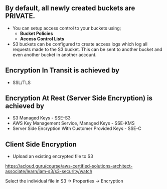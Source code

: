 ## By default, all newly created buckets are PRIVATE. 
* You can setup access control to your buckets using; 
  * **Bucket Policies** 
  * **Access Control Lists** 
* S3 buckets can be configured to create access logs which log all requests made to 
the S3 bucket. This can be sent to another bucket and even another bucket in another account. 


## Encryption In Transit is achieved by 
* SSL/TLS 
## Encryption At Rest (Server Side Encryption) is achieved by 
* S3 Managed Keys - SSE-S3 
* AWS Key Management Service, Managed 
Keys - SSE-KMS 
* Server Side Encryption With Customer 
Provided Keys - SSE-C 
## Client Side Encryption
* Upload an existing encrypted file to S3

https://acloud.guru/course/aws-certified-solutions-architect-associate/learn/iam-s3/s3-security/watch

Select the individual file in S3 -> Properties -> Encryption

